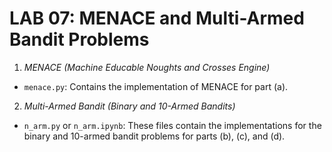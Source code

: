 # LAB 07: MENACE and Multi-Armed Bandit Problems
1. *MENACE (Machine Educable Noughts and Crosses Engine)*

- `menace.py`: Contains the implementation of MENACE for part (a). 
2. *Multi-Armed Bandit (Binary and 10-Armed Bandits)*
- `n_arm.py` or `n_arm.ipynb`: These files contain the implementations for the binary and 10-armed bandit problems for parts (b), (c), and (d).
